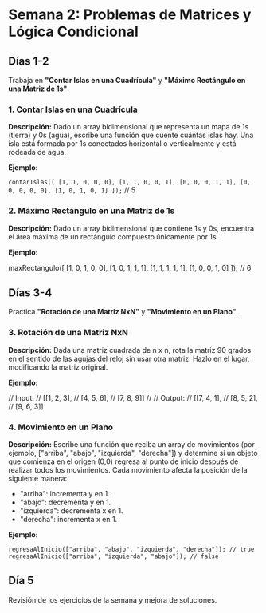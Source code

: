 
# Semana 2: Problemas de Matrices y Lógica Condicional

## Días 1-2

Trabaja en **"Contar Islas en una Cuadrícula"** y **"Máximo Rectángulo en una Matriz de 1s"**.

### 1. Contar Islas en una Cuadrícula

**Descripción:** Dado un array bidimensional que representa un mapa de 1s (tierra) y 0s (agua), escribe una función que cuente cuántas islas hay. Una isla está formada por 1s conectados horizontal o verticalmente y está rodeada de agua.

**Ejemplo:**

`contarIslas([
  [1, 1, 0, 0, 0],
  [1, 1, 0, 0, 1],
  [0, 0, 0, 1, 1],
  [0, 0, 0, 0, 0],
  [1, 0, 1, 0, 1]
]);` // 5

### 2. Máximo Rectángulo en una Matriz de 1s

**Descripción:** Dado un array bidimensional que contiene 1s y 0s, encuentra el área máxima de un rectángulo compuesto únicamente por 1s.

**Ejemplo:**

maxRectangulo([
  [1, 0, 1, 0, 0],
  [1, 0, 1, 1, 1],
  [1, 1, 1, 1, 1],
  [1, 0, 0, 1, 0]
]); // 6

## Días 3-4

Practica **"Rotación de una Matriz NxN"** y **"Movimiento en un Plano"**.

### 3. Rotación de una Matriz NxN

**Descripción:** Dada una matriz cuadrada de n x n, rota la matriz 90 grados en el sentido de las agujas del reloj sin usar otra matriz. Hazlo en el lugar, modificando la matriz original.

**Ejemplo:**

// Input:
// [[1, 2, 3],
//  [4, 5, 6],
//  [7, 8, 9]]
//
// Output:
// [[7, 4, 1],
//  [8, 5, 2],
//  [9, 6, 3]]

### 4. Movimiento en un Plano

**Descripción:** Escribe una función que reciba un array de movimientos (por ejemplo, ["arriba", "abajo", "izquierda", "derecha"]) y determine si un objeto que comienza en el origen (0,0) regresa al punto de inicio después de realizar todos los movimientos. Cada movimiento afecta la posición de la siguiente manera:

- "arriba": incrementa y en 1.
- "abajo": decrementa y en 1.
- "izquierda": decrementa x en 1.
- "derecha": incrementa x en 1.

**Ejemplo:**

`regresaAlInicio(["arriba", "abajo", "izquierda", "derecha"]); // true`
`regresaAlInicio(["arriba", "izquierda", "abajo"]); // false`

## Día 5

Revisión de los ejercicios de la semana y mejora de soluciones.

